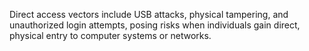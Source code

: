 Direct access vectors include USB attacks, physical tampering, and unauthorized login attempts, posing risks when individuals gain direct, physical entry to computer systems or networks.